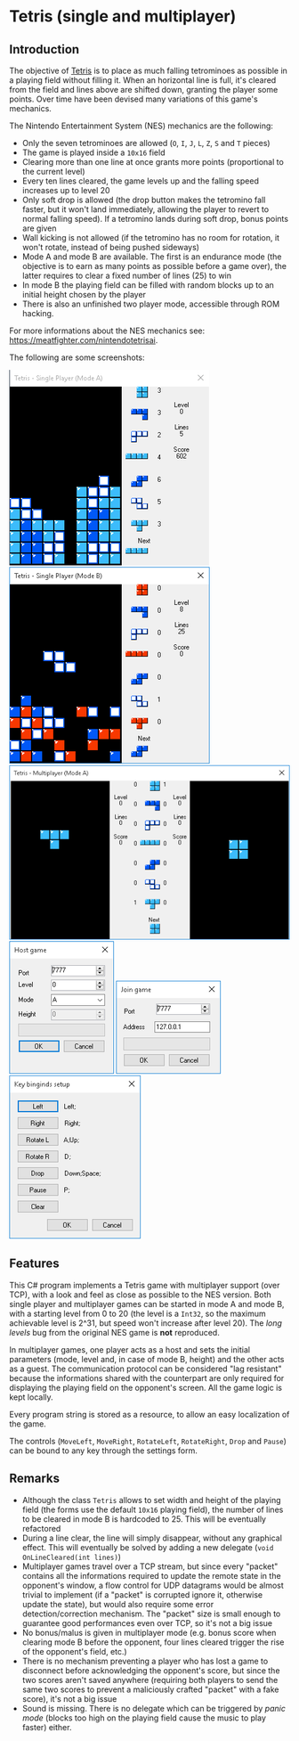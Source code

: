 Tetris (single and multiplayer)
===============================

Introduction
------------

The objective of [Tetris](https://en.wikipedia.org/wiki/Tetris) is to place as much falling tetrominoes as possible in a playing field without filling it. When an horizontal line is full, it's cleared from the field and lines above are shifted down, granting the player some points. Over time have been devised many variations of this game's mechanics.

The Nintendo Entertainment System (NES) mechanics are the following:

- Only the seven tetrominoes are allowed (`O`, `I`, `J`, `L`, `Z`, `S` and `T` pieces)
- The game is played inside a `10x16` field
- Clearing more than one line at once grants more points (proportional to the current level)
- Every ten lines cleared, the game levels up and the falling speed increases up to level 20
- Only soft drop is allowed (the drop button makes the tetromino fall faster, but it won't land immediately, allowing the player to revert to normal falling speed). If a tetromino lands during soft drop, bonus points are given
- Wall kicking is not allowed (if the tetromino has no room for rotation, it won't rotate, instead of being pushed sideways)
- Mode A and mode B are available. The first is an endurance mode (the objective is to earn as many points as possible before a game over), the latter requires to clear a fixed number of lines (25) to win
- In mode B the playing field can be filled with random blocks up to an initial height chosen by the player
- There is also an unfinished two player mode, accessible through ROM hacking.

For more informations about the NES mechanics see: <https://meatfighter.com/nintendotetrisai>.

The following are some screenshots:

![Mode A](Screenshots/modea.gif "Mode A game")
![Mode B](Screenshots/modeb.png "Mode B game")
![Multiplayer](Screenshots/multiplayer.png "Multiplayer game")
![Host form](Screenshots/host.png "Host game form")
![Join form](Screenshots/join.png "Join game form")
![Settings form](Screenshots/settings.png "Keyboard settings form")


Features
--------

This C# program implements a Tetris game with multiplayer support (over TCP), with a look and feel as close as possible to the NES version. Both single player and multiplayer games can be started in mode A and mode B, with a starting level from 0 to 20 (the level is a `Int32`, so the maximum achievable level is 2^31, but speed won't increase after level 20). The *long levels* bug from the original NES game is **not** reproduced.

In multiplayer games, one player acts as a host and sets the initial parameters (mode, level and, in case of mode B, height) and the other acts as a guest. The communication protocol can be considered "lag resistant" because the informations shared with the counterpart are only required for displaying the playing field on the opponent's screen. All the game logic is kept locally.

Every program string is stored as a resource, to allow an easy localization of the game.

The controls (`MoveLeft`, `MoveRight`, `RotateLeft`, `RotateRight`, `Drop` and `Pause`) can be bound to any key through the settings form.

Remarks
-------

- Although the class `Tetris` allows to set width and height of the playing field (the forms use the default `10x16` playing field), the number of lines to be cleared in mode B is hardcoded to 25. This will be eventually refactored
- During a line clear, the line will simply disappear, without any graphical effect. This will eventually be solved by adding a new delegate (`void OnLineCleared(int lines)`)
- Multiplayer games travel over a TCP stream, but since every "packet" contains all the informations required to update the remote state in the opponent's window, a flow control for UDP datagrams would be almost trivial to implement (if a "packet" is corrupted ignore it, otherwise update the state), but would also require some error detection/correction mechanism. The "packet" size is small enough to guarantee good performances even over TCP, so it's not a big issue
- No bonus/malus is given in multiplayer mode (e.g. bonus score when clearing mode B before the opponent, four lines cleared trigger the rise of the opponent's field, etc.)
- There is no mechanism preventing a player who has lost a game to disconnect before acknowledging the opponent's score, but since the two scores aren't saved anywhere (requiring both players to send the same two scores to prevent a maliciously crafted "packet" with a fake score), it's not a big issue
- Sound is missing. There is no delegate which can be triggered by *panic mode* (blocks too high on the playing field cause the music to play faster) either.